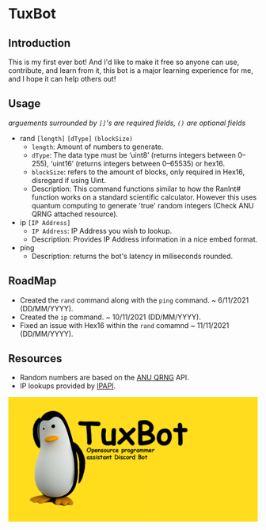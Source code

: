 # <b>TuxBot</b>
## Introduction
This is my first ever bot! And I'd like to make it free so anyone can use, contribute, and learn from it, this bot is a major learning experience for me, and I hope it can help others out!

## Usage
*arguements surrounded by `[]`'s are required fields, `()` are optional fields*
* rand `[length]` `[dType]` `(blockSize)`
  * `length`: Amount of numbers to generate.
  * `dType`: The data type must be ‘uint8’ (returns integers between 0–255), ‘uint16’ (returns integers between 0–65535) or hex16.
  * `blockSize`: refers to the amount of blocks, only required in Hex16, disregard if using Uint.
  * Description: This command functions similar to how the RanInt# function works on a standard scientific calculator. However this uses quantum computing to generate 'true' random integers (Check ANU QRNG attached resource).
* ip `[IP Address]`
  * `IP Address`: IP Address you wish to lookup. 
  *  Description: Provides IP Address information in a nice embed format.
* ping
  * Description: returns the bot's latency in miliseconds rounded.

##  RoadMap
* Created the `rand` command along with the `ping` command. ~ 6/11/2021 (DD/MM/YYYY).
* Created the `ip` command. ~ 10/11/2021 (DD/MM/YYYY).
* Fixed an issue with Hex16 within the `rand` comamnd ~ 11/11/2021 (DD/MM/YYYY).

##  Resources
 * Random numbers are based on the [ANU QRNG](https://qrng.anu.edu.au/contact/api-documentation/) API.
 * IP lookups provided by [IPAPI](https://ipapi.co/).

![TuxBot Banner](assets/Banner.png)
